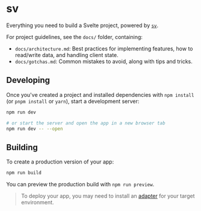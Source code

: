 # sv

Everything you need to build a Svelte project, powered by [`sv`](https://github.com/sveltejs/cli).

For project guidelines, see the `docs/` folder, containing:
- `docs/architecture.md`: Best practices for implementing features, how to read/write data, and handling client state.
- `docs/gotchas.md`: Common mistakes to avoid, along with tips and tricks.

## Developing

Once you've created a project and installed dependencies with `npm install` (or `pnpm install` or `yarn`), start a development server:

```sh
npm run dev

# or start the server and open the app in a new browser tab
npm run dev -- --open
```

## Building

To create a production version of your app:

```sh
npm run build
```

You can preview the production build with `npm run preview`.

> To deploy your app, you may need to install an [adapter](https://svelte.dev/docs/kit/adapters) for your target environment.

